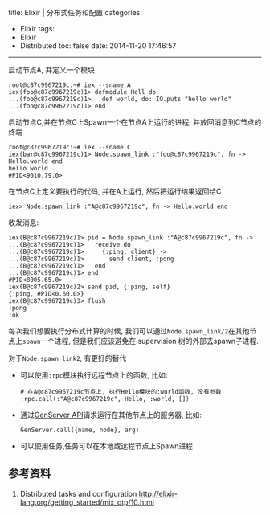 title: Elixir | 分布式任务和配置
categories:
  - Elixir
tags:
  - Elixir
  - Distributed
toc: false
date: 2014-11-20 17:46:57
---

启动节点A, 并定义一个模块

```
root@c87c9967219c:~# iex --sname A
iex(foo@c87c9967219c)1> defmodule Hell do
...(foo@c87c9967219c)1>   def world, do: IO.puts "hello world"
...(foo@c87c9967219c)1> end
```

启动节点C,并在节点C上Spawn一个在节点A上运行的进程, 并放回消息到C节点的终端

```
root@c87c9967219c:~# iex --sname C
iex(bar@c87c9967219c)1> Node.spawn_link :"foo@c87c9967219c", fn -> Hello.world end
hello world
#PID<9010.79.0>
```

在节点C上定义要执行的代码, 并在A上运行, 然后把运行结果返回给C

```
iex> Node.spawn_link :"A@c87c9967219c", fn -> Hello.world end
```

收发消息:

```
iex(B@c87c9967219c)1> pid = Node.spawn_link :"A@c87c9967219c", fn ->
...(B@c87c9967219c)1>   receive do
...(B@c87c9967219c)1>     {:ping, client} ->
...(B@c87c9967219c)1>       send client, :pong
...(B@c87c9967219c)1>   end
...(B@c87c9967219c)1> end
#PID<8005.65.0>
iex(B@c87c9967219c)2> send pid, {:ping, self}
{:ping, #PID<0.60.0>}
iex(B@c87c9967219c)3> flush
:pong
:ok
```

每次我们想要执行分布式计算的时候, 我们可以通过`Node.spawn_link/2`在其他节点上`spawn`一个进程, 但是我们应该避免在 supervision 树的外部去spawn子进程.

对于`Node.spawn_link2`, 有更好的替代

- 可以使用`:rpc`模块执行远程节点上的函数, 比如:
    ```
    # 在A@c87c9967219c节点上, 执行Hello模块的:world函数, 没有参数
    :rpc.call(:"A@c87c9967219c", Hello, :world, [])
    ```
- 通过[GenServer API](http://elixir-lang.org/docs/master/elixir/GenServer.html#call/3)请求运行在其他节点上的服务器, 比如:
    ```
    GenServer.call({name, node}, arg)
    ```
- 可以使用任务,任务可以在本地或远程节点上Spawn进程

## 参考资料

1. Distributed tasks and configuration
http://elixir-lang.org/getting_started/mix_otp/10.html

